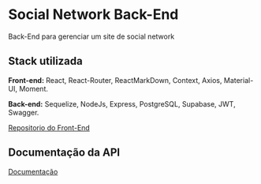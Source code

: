 # Social Network Back-End

Back-End para gerenciar um site de social network

## Stack utilizada

**Front-end:** React, React-Router, ReactMarkDown, Context, Axios, Material-UI, Moment.

**Back-end:** Sequelize, NodeJs, Express, PostgreSQL, Supabase, JWT, Swagger.

[Repositorio do Front-End](https://github.com/paulorenan/socialNetwork)

## Documentação da API

[Documentação](https://social-back.vercel.app/api-docs/)
